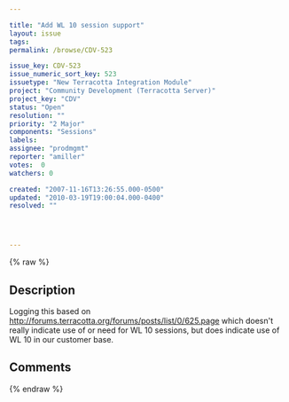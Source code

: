 ```yaml
---

title: "Add WL 10 session support"
layout: issue
tags: 
permalink: /browse/CDV-523

issue_key: CDV-523
issue_numeric_sort_key: 523
issuetype: "New Terracotta Integration Module"
project: "Community Development (Terracotta Server)"
project_key: "CDV"
status: "Open"
resolution: ""
priority: "2 Major"
components: "Sessions"
labels: 
assignee: "prodmgmt"
reporter: "amiller"
votes:  0
watchers: 0

created: "2007-11-16T13:26:55.000-0500"
updated: "2010-03-19T19:00:04.000-0400"
resolved: ""




---
```


{% raw %}

## Description

<div markdown="1" class="description">

Logging this based on http://forums.terracotta.org/forums/posts/list/0/625.page which doesn't really indicate use of or need for WL 10 sessions, but does indicate use of WL 10 in our customer base.  

</div>

## Comments



{% endraw %}
